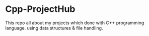 # Cpp-ProjectHub
This repo all about my projects which done with C++ programming language. 
using data structures & file handling. 
